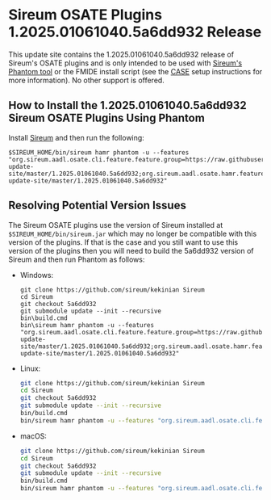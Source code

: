 # Sireum OSATE Plugins 1.2025.01061040.5a6dd932 Release

This update site contains the 1.2025.01061040.5a6dd932 release of Sireum's OSATE plugins and is only
intended to be used with [Sireum's Phantom tool](https://github.com/sireum/phantom)
or the FMIDE install script (see the
[CASE](https://github.com/sireum/case-env#setting-up-fmide-and-hamr-only)
setup instructions for more information). No other support is offered.

## How to Install the 1.2025.01061040.5a6dd932 Sireum OSATE Plugins Using Phantom

Install [Sireum](https://github.com/sireum/kekinian#installing) and then run the following:

```batch
$SIREUM_HOME/bin/sireum hamr phantom -u --features "org.sireum.aadl.osate.cli.feature.feature.group=https://raw.githubusercontent.com/sireum/osate-update-site/master/1.2025.01061040.5a6dd932;org.sireum.aadl.osate.hamr.feature.feature.group=https://raw.githubusercontent.com/sireum/osate-update-site/master/1.2025.01061040.5a6dd932"
```

## Resolving Potential Version Issues

The Sireum OSATE plugins use the version of Sireum installed at ``$SIREUM_HOME/bin/sireum.jar``
which may no longer be compatible with this version of the plugins. If that is the case and
you still want to use this version of the plugins then you will need to build the
5a6dd932 version of Sireum and then run Phantom as follows:

* Windows:

  ```batch
  git clone https://github.com/sireum/kekinian Sireum
  cd Sireum
  git checkout 5a6dd932
  git submodule update --init --recursive
  bin\build.cmd
  bin\sireum hamr phantom -u --features "org.sireum.aadl.osate.cli.feature.feature.group=https://raw.githubusercontent.com/sireum/osate-update-site/master/1.2025.01061040.5a6dd932;org.sireum.aadl.osate.hamr.feature.feature.group=https://raw.githubusercontent.com/sireum/osate-update-site/master/1.2025.01061040.5a6dd932"
  ```

* Linux:

  ```bash
  git clone https://github.com/sireum/kekinian Sireum
  cd Sireum
  git checkout 5a6dd932
  git submodule update --init --recursive
  bin/build.cmd
  bin/sireum hamr phantom -u --features "org.sireum.aadl.osate.cli.feature.feature.group=https://raw.githubusercontent.com/sireum/osate-update-site/master/1.2025.01061040.5a6dd932;org.sireum.aadl.osate.hamr.feature.feature.group=https://raw.githubusercontent.com/sireum/osate-update-site/master/1.2025.01061040.5a6dd932"
  ```

* macOS:

  ```bash
  git clone https://github.com/sireum/kekinian Sireum
  cd Sireum
  git checkout 5a6dd932
  git submodule update --init --recursive
  bin/build.cmd
  bin/sireum hamr phantom -u --features "org.sireum.aadl.osate.cli.feature.feature.group=https://raw.githubusercontent.com/sireum/osate-update-site/master/1.2025.01061040.5a6dd932;org.sireum.aadl.osate.hamr.feature.feature.group=https://raw.githubusercontent.com/sireum/osate-update-site/master/1.2025.01061040.5a6dd932"
  ```

